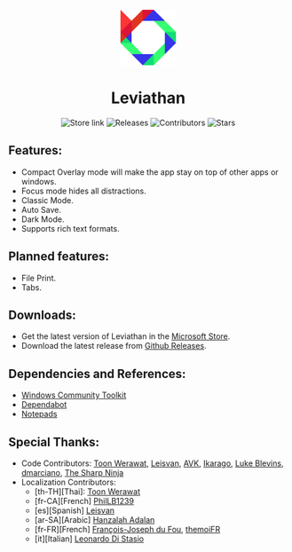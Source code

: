 <p align="center">
  <img alt="Leviathan Logo" src="Leviathan.UI/Leviathan.UI/Assets/StoreLogo.scale-400.png" width="100px" />
  <h1 align="center">Leviathan</h1>
</p>

<p align="center">
  <a style="text-decoration:none" href="https://www.microsoft.com/store/apps/9PDLWQHTLSV3">
    <img src="https://img.shields.io/badge/Microsoft%20Store-Download-orange.svg?style=flat-square" alt="Store link" />
  </a>
  <a style="text-decoration:none" href="https://github.com/UWPCommunity/Leviathan/releases">
    <img src="https://img.shields.io/github/release/UWPCommunity/Leviathan.svg?style=flat-square" alt="Releases" />
  </a>
  <a style="text-decoration:none" href="https://github.com/UWPCommunity/Leviathan/graphs/contributors">
    <img src="https://img.shields.io/github/contributors/UWPCommunity/Leviathan?style=flat-square" alt="Contributors" />
  </a>
  <a style="text-decoration:none" href="https://github.com/UWPCommunity/Leviathan/stargazers">
    <img src="https://img.shields.io/github/stars/UWPCommunity/Leviathan.svg?style=flat-square" alt="Stars" />
  </a>
</p>

## Features:
* Compact Overlay mode will make the app stay on top of other apps or windows.
* Focus mode hides all distractions.
* Classic Mode.
* Auto Save.
* Dark Mode.
* Supports rich text formats.

## Planned features:
* File Print.
* Tabs.

## Downloads:
* Get the latest version of Leviathan in the [Microsoft Store](https://www.microsoft.com/store/productId/9PDLWQHTLSV3).
* Download the latest release from [Github Releases](https://github.com/UWPCommunity/Leviathan/releases).

## Dependencies and References:
* [Windows Community Toolkit](https://github.com/windows-toolkit/WindowsCommunityToolkit)
* [Dependabot](https://dependabot.com/)
* [Notepads](https://github.com/JasonStein/Notepads)

## Special Thanks:

* Code Contributors: [Toon Werawat](https://github.com/ray199), 
[Leisvan](https://github.com/Leisvan), 
[AVK](https://github.com/avknaidu), 
[Ikarago](https://github.com/ikarago), 
[Luke Blevins](https://github.com/duke7553), 
[dmarciano](https://github.com/dmarciano), 
[The Sharp Ninja](https://github.com/sharpninja)
* Localization Contributors: 
    * [th-TH][Thai]: [Toon Werawat](https://github.com/ray1997)
    * [fr-CA][French] [PhilLB1239](https://github.com/PhilLB1239)
    * [es][Spanish] [Leisvan](https://github.com/Leisvan)
    * [ar-SA][Arabic] [Hanzalah Adalan](https://github.com/Hanzalah-Adalan)
    * [fr-FR][French] [François-Joseph du Fou](https://github.com/FJduFou), [themoiFR](https://github.com/themoiFR)
    * [it][Italian] [Leonardo Di Stasio](https://github.com/YohskDista)
